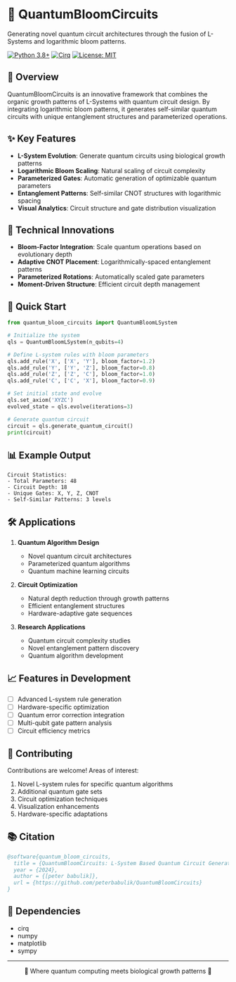 # 🌿 QuantumBloomCircuits

Generating novel quantum circuit architectures through the fusion of L-Systems and logarithmic bloom patterns.

[![Python 3.8+](https://img.shields.io/badge/python-3.8+-blue.svg)](https://www.python.org/downloads/)
[![Cirq](https://img.shields.io/badge/Cirq-latest-green.svg)](https://quantumai.google/cirq)
[![License: MIT](https://img.shields.io/badge/License-MIT-yellow.svg)](https://opensource.org/licenses/MIT)

## 🌟 Overview

QuantumBloomCircuits is an innovative framework that combines the organic growth patterns of L-Systems with quantum circuit design. By integrating logarithmic bloom patterns, it generates self-similar quantum circuits with unique entanglement structures and parameterized operations.

## ✨ Key Features

- **L-System Evolution**: Generate quantum circuits using biological growth patterns
- **Logarithmic Bloom Scaling**: Natural scaling of circuit complexity
- **Parameterized Gates**: Automatic generation of optimizable quantum parameters
- **Entanglement Patterns**: Self-similar CNOT structures with logarithmic spacing
- **Visual Analytics**: Circuit structure and gate distribution visualization

## 🔬 Technical Innovations

- **Bloom-Factor Integration**: Scale quantum operations based on evolutionary depth
- **Adaptive CNOT Placement**: Logarithmically-spaced entanglement patterns
- **Parameterized Rotations**: Automatically scaled gate parameters
- **Moment-Driven Structure**: Efficient circuit depth management

## 🚀 Quick Start

```python
from quantum_bloom_circuits import QuantumBloomLSystem

# Initialize the system
qls = QuantumBloomLSystem(n_qubits=4)

# Define L-system rules with bloom parameters
qls.add_rule('X', ['X', 'Y'], bloom_factor=1.2)
qls.add_rule('Y', ['Y', 'Z'], bloom_factor=0.8)
qls.add_rule('Z', ['Z', 'C'], bloom_factor=1.0)
qls.add_rule('C', ['C', 'X'], bloom_factor=0.9)

# Set initial state and evolve
qls.set_axiom('XYZC')
evolved_state = qls.evolve(iterations=3)

# Generate quantum circuit
circuit = qls.generate_quantum_circuit()
print(circuit)
```

## 📊 Example Output

```
Circuit Statistics:
- Total Parameters: 48
- Circuit Depth: 18
- Unique Gates: X, Y, Z, CNOT
- Self-Similar Patterns: 3 levels
```

## 🛠️ Applications

1. **Quantum Algorithm Design**
   - Novel quantum circuit architectures
   - Parameterized quantum algorithms
   - Quantum machine learning circuits

2. **Circuit Optimization**
   - Natural depth reduction through growth patterns
   - Efficient entanglement structures
   - Hardware-adaptive gate sequences

3. **Research Applications**
   - Quantum circuit complexity studies
   - Novel entanglement pattern discovery
   - Quantum algorithm development

## 📈 Features in Development

- [ ] Advanced L-system rule generation
- [ ] Hardware-specific optimization
- [ ] Quantum error correction integration
- [ ] Multi-qubit gate pattern analysis
- [ ] Circuit efficiency metrics

## 🤝 Contributing

Contributions are welcome! Areas of interest:
1. Novel L-system rules for specific quantum algorithms
2. Additional quantum gate sets
3. Circuit optimization techniques
4. Visualization enhancements
5. Hardware-specific adaptations

## 📚 Citation

```bibtex
@software{quantum_bloom_circuits,
  title = {QuantumBloomCircuits: L-System Based Quantum Circuit Generation},
  year = {2024},
  author = {[peter babulik]},
  url = {https://github.com/peterbabulik/QuantumBloomCircuits}
}
```

## 🔗 Dependencies

- cirq
- numpy
- matplotlib
- sympy


---

<div align="center">
🌿 Where quantum computing meets biological growth patterns 🌿
</div>
